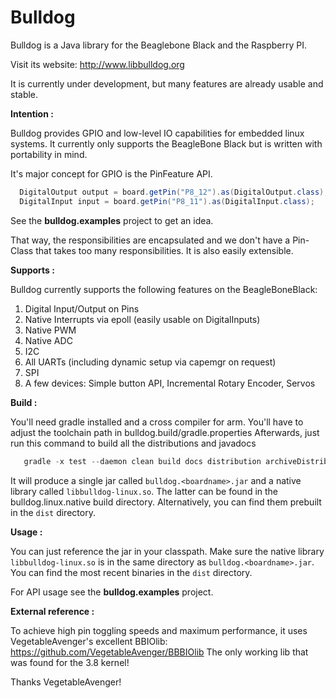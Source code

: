 Bulldog
=======

Bulldog is a Java library for the Beaglebone Black and the Raspberry PI.

Visit its website: http://www.libbulldog.org

It is currently under development, but many features are already usable and stable.

**Intention :**

Bulldog provides GPIO and low-level IO capabilities for embedded linux systems. It currently only supports the BeagleBone Black but is written with portability in mind.

  It's major concept for GPIO is the PinFeature API.
```java
  DigitalOutput output = board.getPin("P8_12").as(DigitalOutput.class);
  DigitalInput input = board.getPin("P8_11").as(DigitalInput.class);
```

See the __bulldog.examples__ project to get an idea.

That way, the responsibilities are encapsulated and we don't have a Pin-Class that takes too many responsibilities. It is also easily extensible.

**Supports :**

Bulldog currently supports the following features on the BeagleBoneBlack:
 1. Digital Input/Output on Pins
 2. Native Interrupts via epoll (easily usable on DigitalInputs)
 3. Native PWM
 4. Native ADC
 5. I2C
 6. All UARTs (including dynamic setup via capemgr on request)
 7. SPI
 8. A few devices: Simple button API, Incremental Rotary Encoder, Servos

**Build :**

You'll need gradle installed and a cross compiler for arm. You'll have to adjust the toolchain path in bulldog.build/gradle.properties
Afterwards, just run this command to build all the distributions and javadocs 
```java
   gradle -x test --daemon clean build docs distribution archiveDistributions
```
It will produce a single jar called ```bulldog.<boardname>.jar``` and a native library called ```libbulldog-linux.so```. The latter can be found in the bulldog.linux.native build directory. Alternatively, you can find them prebuilt in the ```dist``` directory.
    
**Usage :**

You can just reference the jar in your classpath. Make sure the native library ```libbulldog-linux.so``` is in the same directory as ```bulldog.<boardname>.jar```. You can find the most recent binaries in the ```dist``` directory.

For API usage see the __bulldog.examples__ project.


**External reference :**

To achieve high pin toggling speeds and maximum performance, it uses VegetableAvenger's excellent BBIOlib: https://github.com/VegetableAvenger/BBBIOlib
The only working lib that was found for the 3.8 kernel!

Thanks VegetableAvenger!


